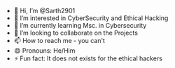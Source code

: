 - 👋 Hi, I’m @Sarth2901
- 👀 I’m interested in CyberSecurity and Ethical Hacking
- 🌱 I’m currently learning Msc. in Cybersecurity
- 💞️ I’m looking to collaborate on the Projects
- 📫 How to reach me -  you can't
- 😄 Pronouns: He/Him
- ⚡ Fun fact: It does not exists for the ethical hackers

<!---
Sarth2901/Sarth2901 is a ✨ special ✨ repository because its `README.md` (this file) appears on your GitHub profile.
You can click the Preview link to take a look at your changes.
--->
